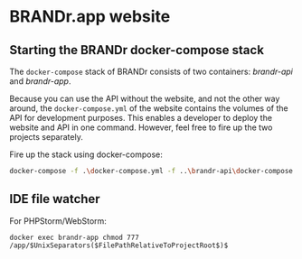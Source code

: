 # BRANDr.app website

## Starting the BRANDr docker-compose stack
The `docker-compose` stack of BRANDr consists of two containers: *brandr-api* and *brandr-app*.

Because you can use the API without the website, and not the other way around, the `docker-compose.yml` of the website contains the volumes of the API for development purposes. This enables a developer to deploy the website and API in one command. However, feel free to fire up the two projects separately. 

Fire up the stack using docker-compose:
```bash
docker-compose -f .\docker-compose.yml -f ..\brandr-api\docker-compose.yml up -d --force-recreate --remove-orphans
```

## IDE file watcher
For PHPStorm/WebStorm:
```
docker exec brandr-app chmod 777 /app/$UnixSeparators($FilePathRelativeToProjectRoot$)$
```
